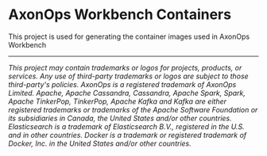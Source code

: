 # AxonOps Workbench Containers

This project is used for generating the container images used in AxonOps Workbench

---
*This project may contain trademarks or logos for projects, products, or services. Any use of third-party trademarks or logos are subject to those third-party's policies. AxonOps is a registered trademark of AxonOps Limited. Apache, Apache Cassandra, Cassandra, Apache Spark, Spark, Apache TinkerPop, TinkerPop, Apache Kafka and Kafka are either registered trademarks or trademarks of the Apache Software Foundation or its subsidiaries in Canada, the United States and/or other countries. Elasticsearch is a trademark of Elasticsearch B.V., registered in the U.S. and in other countries. Docker is a trademark or registered trademark of Docker, Inc. in the United States and/or other countries.*
